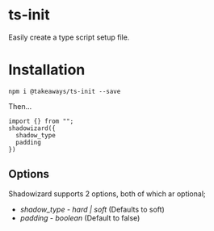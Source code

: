 # ts-init

Easily create a type script setup file.

# Installation

`npm i @takeaways/ts-init --save`

Then...

```
import {} from "";
shadowizard({
  shadow_type
  padding
})

```

## Options

Shadowizard supports 2 options, both of which ar optional;

- _shadow_type_ - _hard | soft_ (Defaults to soft)
- _padding_ - _boolean_ (Default to false)
